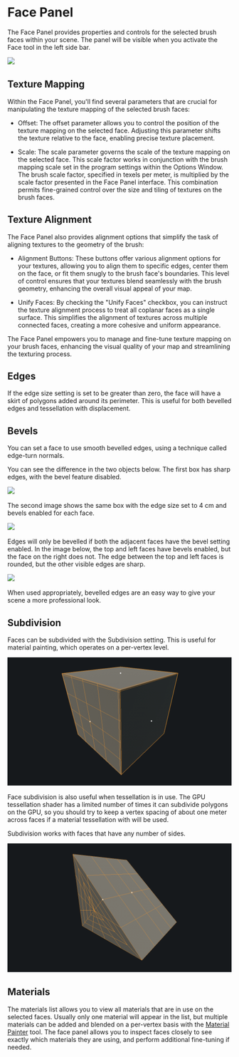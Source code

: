 # Face Panel

The Face Panel provides properties and controls for the selected brush faces within your scene. The panel will be visible when you activate the Face tool in the left side bar.

![](https://github.com/UltraEngine/Documentation/blob/master/Images/facepanel.png?raw=true)

## Texture Mapping

Within the Face Panel, you'll find several parameters that are crucial for manipulating the texture mapping of the selected brush faces:

- Offset: The offset parameter allows you to control the position of the texture mapping on the selected face. Adjusting this parameter shifts the texture relative to the face, enabling precise texture placement.

- Scale: The scale parameter governs the scale of the texture mapping on the selected face. This scale factor works in conjunction with the brush mapping scale set in the program settings within the Options Window. The brush scale factor, specified in texels per meter, is multiplied by the scale factor presented in the Face Panel interface. This combination permits fine-grained control over the size and tiling of textures on the brush faces.

## Texture Alignment

The Face Panel also provides alignment options that simplify the task of aligning textures to the geometry of the brush:

- Alignment Buttons: These buttons offer various alignment options for your textures, allowing you to align them to specific edges, center them on the face, or fit them snugly to the brush face's boundaries. This level of control ensures that your textures blend seamlessly with the brush geometry, enhancing the overall visual appeal of your map.

- Unify Faces: By checking the "Unify Faces" checkbox, you can instruct the texture alignment process to treat all coplanar faces as a single surface. This simplifies the alignment of textures across multiple connected faces, creating a more cohesive and uniform appearance.

The Face Panel empowers you to manage and fine-tune texture mapping on your brush faces, enhancing the visual quality of your map and streamlining the texturing process.

## Edges

If the edge size setting is set to be greater than zero, the face will have a skirt of polygons added around its perimeter. This is useful for both bevelled edges and tessellation with displacement.

## Bevels

You can set a face to use smooth bevelled edges, using a technique called edge-turn normals.

You can see the difference in the two objects below. The first box has sharp edges, with the bevel feature disabled.

![](https://github.com/UltraEngine/Documentation/blob/master/Images/sharpedges.png?raw=true)

The second image shows the same box with the edge size set to 4 cm and bevels enabled for each face.

![](https://github.com/UltraEngine/Documentation/blob/master/Images/softedges.png?raw=true)

Edges will only be bevelled if both the adjacent faces have the bevel setting enabled. In the image below, the top and left faces have bevels enabled, but the face on the right does not. The edge between the top and left faces is rounded, but the other visible edges are sharp.

![](https://github.com/UltraEngine/Documentation/blob/master/Images/bevelexample.jpg?raw=true)

When used appropriately, bevelled edges are an easy way to give your scene a more professional look.

## Subdivision

Faces can be subdivided with the Subdivision setting. This is useful for material painting, which operates on a per-vertex level.

![](https://github.com/Leadwerks/Documentation/blob/master/Images/subd.png?raw=true)

Face subdivision is also useful when tessellation is in use. The GPU tessellation shader has a limited number of times it can subdivide polygons on the GPU, so you should try to keep a vertex spacing of about one meter across faces if a material tessellation with will be used.

Subdivision works with faces that have any number of sides.

![](https://github.com/Leadwerks/Documentation/blob/master/Images/subd2.png?raw=true)

## Materials

The materials list allows you to view all materials that are in use on the selected faces. Usually only one material will appear in the list, but multiple materials can be added and blended on a per-vertex basis with the [Material Painter](materialpainter.md) tool. The face panel allows you to inspect faces closely to see exactly which materials they are using, and perform additional fine-tuning if needed.
